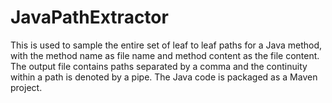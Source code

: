 # JavaPathExtractor
This is used to sample the entire set of leaf to leaf paths for a Java method,
with the method name as file name and method content as the file content. The
output file contains paths separated by a comma and the continuity within a path
is denoted by a pipe.
The Java code is packaged as a Maven project.
